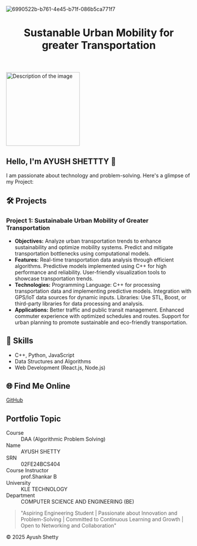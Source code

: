 ![6990522b-b761-4e45-b71f-086b5ca771f7](https://github.com/user-attachments/assets/204acec5-042e-4cc9-9d45-8eb25f071080)<!DOCTYPE html>
<html lang="en">
<head>
    <meta charset="UTF-8">
    <meta name="viewport" content="width=device-width, initial-scale=1.0">
    <title>AYUSH SHETTY - Portfolio</title>
    <link rel="stylesheet" href="style.css">
</head>
<body>
    <header class="header">
        <h1>Sustanable Urban Mobility for greater Transportation</h1>
    </header>
    <main>
        <img src="transpo.jpg" alt="Description of the image" width="200">
        <section class="about">
            <h2>Hello, I'm <span class="highlight">AYUSH SHETTTY</span> 👋</h2>
            <p>I am passionate about technology and problem-solving. Here's a glimpse of my Project:</p>
        </section>
        <section class="projects">
            <h2>🛠️ Projects</h2>
            <div class="project-card">
                <h3>Project 1: Sustainabale Urban Mobility of Greater Transportation</h3>
                <ul>
                    <li><strong>Objectives:</strong> Analyze urban transportation trends to enhance sustainability and optimize mobility systems.
                                                    Predict and mitigate transportation bottlenecks using computational models.</li>
                    <li><strong>Features:</strong> Real-time transportation data analysis through efficient algorithms.
Predictive models implemented using C++ for high performance and reliability.
User-friendly visualization tools to showcase transportation trends.</li>
                    <li><strong>Technologies:</strong> Programming Language: C++ for processing transportation data and implementing predictive models.
Integration with GPS/IoT data sources for dynamic inputs.
Libraries: Use STL, Boost, or third-party libraries for data processing and analysis.</li>
                    <li><strong>Applications:</strong> Better traffic and public transit management.
Enhanced commuter experience with optimized schedules and routes.
Support for urban planning to promote sustainable and eco-friendly transportation.</li>
                </ul>
            </div>
        </section>
        <section class="skills">
            <h2>🚀 Skills</h2>
            <ul>
                <li>C++, Python, JavaScript</li>
                <li>Data Structures and Algorithms</li>
                <li>Web Development (React.js, Node.js)</li>
            </ul>
        </section>
        <section class="find-me">
            <h2>🌐 Find Me Online</h2>
            <p><a href="https://github.com/ayushshetty" target="_blank">GitHub</a> </p>
        </section>
        <section class="details">
            <h2>Portfolio Topic</h2>
            <dl>
                <dt>Course</dt>
                <dd>DAA (Algorithmic Problem Solving)</dd>
                <dt>Name</dt>
                <dd>AYUSH SHETTY</dd>
                <dt>SRN</dt>
                <dd>02FE24BCS404</dd>
                <dt>Course Instructor</dt>
                <dd>prof.Shankar B</dd>
                <dt>University</dt>
                <dd>KLE TECHNOLOGY</dd>
                <dt>Department</dt>
                <dd>COMPUTER SCIENCE AND ENGINEERING (BE)</dd>
            </dl>
        </section>
        <blockquote>
            "Aspiring Engineering Student | Passionate about Innovation and Problem-Solving | Committed to Continuous Learning and Growth | Open to Networking and Collaboration"
        </blockquote>
    </main>
    <footer class="footer">
        <p>&copy; 2025 Ayush Shetty</p>
    </footer>
</body>
</html>
